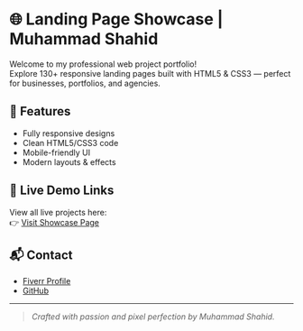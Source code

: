 # 🌐 Landing Page Showcase | Muhammad Shahid

Welcome to my professional web project portfolio!  
Explore 130+ responsive landing pages built with HTML5 & CSS3 — perfect for businesses, portfolios, and agencies.

## 🚀 Features
- Fully responsive designs
- Clean HTML5/CSS3 code
- Mobile-friendly UI
- Modern layouts & effects

## 📂 Live Demo Links
View all live projects here:  
👉 [Visit Showcase Page](https://shahidthedev.github.io/your-repo-name/)

## 📬 Contact
- [Fiverr Profile](https://www.fiverr.com/shahidthedev)
- [GitHub](https://github.com/shahidanjana)

---

> *Crafted with passion and pixel perfection by Muhammad Shahid.*